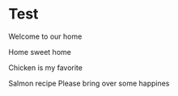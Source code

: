 # Test

Welcome to our home

Home sweet home

Chicken is my favorite

Salmon recipe
Please bring over some happines
